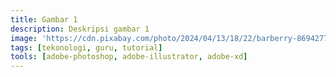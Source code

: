 ```yaml
---
title: Gambar 1
description: Deskripsi gambar 1
image: 'https://cdn.pixabay.com/photo/2024/04/13/18/22/barberry-8694277_1280.jpg'
tags: [tekonologi, guru, tutorial]
tools: [adobe-photoshop, adobe-illustrator, adobe-xd]
---
```

